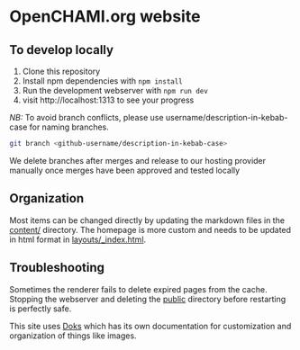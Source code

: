 # OpenCHAMI.org website

## To develop locally

1. Clone this repository
2. Install npm dependencies with `npm install`
3. Run the development webserver with `npm run dev`
4. visit http://localhost:1313 to see your progress

_NB:_ To avoid branch conflicts, please use username/description-in-kebab-case for naming branches. 

```bash
git branch <github-username/description-in-kebab-case>
```

We delete branches after merges and release to our hosting provider manually once merges have been approved and tested locally

## Organization

Most items can be changed directly by updating the markdown files in the [content/](content/) directory.  The homepage is more custom and needs to be updated in html format in [layouts/_index.html](layouts/index.html).

## Troubleshooting

Sometimes the renderer fails to delete expired pages from the cache.  Stopping the webserver and deleting the [public](/public/) directory before restarting is perfectly safe.

This site uses [Doks](https://getdoks.org/) which has its own documentation for customization and organization of things like images.
